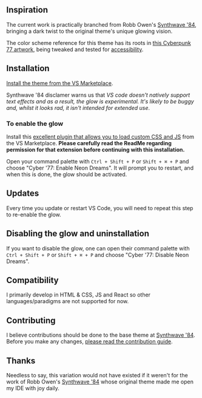 ## Inspiration
The current work is practically branched from Robb Owen's [Synthwave '84](https://github.com/robb0wen/synthwave-vscode), bringing a dark twist to the original theme's unique glowing vision.

The color scheme reference for this theme has its roots in [this Cyberpunk 77 artwork](https://www.iamag.co/the-art-of-cyberpunk-2077/#jp-carousel-336960), being tweaked and tested for [accessibility](http://www.color-blindness.com/coblis-color-blindness-simulator/).

## Installation
[Install the theme from the VS Marketplace](https://marketplace.visualstudio.com/items?itemName=RobbOwen.synthwave-vscode).

Synthwave '84 disclamer warns us that *VS code doesn't natively support text effects and as a result, the glow is experimental. It's likely to be buggy and, whilst it looks rad, it isn't intended for extended use*. 

### To enable the glow
Install this [excellent plugin that allows you to load custom CSS and JS](https://marketplace.visualstudio.com/items?itemName=be5invis.vscode-custom-css) from the VS Marketplace. **Please carefully read the ReadMe regarding permission for that extension before continuing with this installation.**

Open your command palette with `Ctrl + Shift + P` or `Shift + ⌘ + P` and choose "Cyber '77: Enable Neon Dreams". It will prompt you to restart, and when this is done, the glow should be activated.

## Updates
Every time you update or restart VS Code, you will need to repeat this step to re-enable the glow.

## Disabling the glow and uninstallation
If you want to disable the glow, one can open their command palette with `Ctrl + Shift + P` or `Shift + ⌘ + P` and choose "Cyber '77: Disable Neon Dreams".

## Compatibility
I primarily develop in HTML & CSS, JS and React so other languages/paradigms are not supported for now.

## Contributing
I believe contributions should be done to the base theme at [Synthwave '84](https://github.com/robb0wen/synthwave-vscode). Before you make any changes, [please read the contribution guide](https://github.com/robb0wen/synthwave-vscode/blob/master/CONTRIBUTING.md).

## Thanks
Needless to say, this variation would not have existed if it weren't for the work of Robb Owen's [Synthwave '84](https://github.com/robb0wen/synthwave-vscode) whose original theme made me open my IDE with joy daily.
